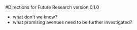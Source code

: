 #Directions for Future Research
version 0.1.0

- what don't we know?
- what promising avenues need to be further investigated?
